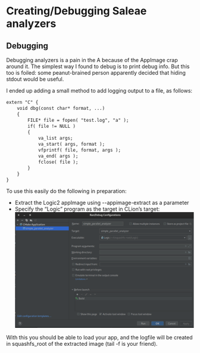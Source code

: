 # Creating/Debugging Saleae analyzers

## Debugging

Debugging analyzers is a pain in the A because of the AppImage crap around it. The simplest way I found to debug is to print debug info. But this too is foiled: some peanut-brained person apparently decided that hiding stdout would be useful.

I ended up adding a small method to add logging output to a file, as follows:

```
extern "C" {
    void dbg(const char* format, ...)
    {
        FILE* file = fopen( "test.log", "a" );
        if( file != NULL )
        {
            va_list args;
            va_start( args, format );
            vfprintf( file, format, args );
            va_end( args );
            fclose( file );
        }
    }
}

```

To use this easily do the following in preparation:

- Extract the Logic2 appImage using --appimage-extract as a parameter
- Specify the “Logic” program as the target in CLion’s target:  
![](./attachments/image-20230827-103251.png)

With this you should be able to load your app, and the logfile will be created in squashfs\_root of the extracted image (tail -f is your friend).